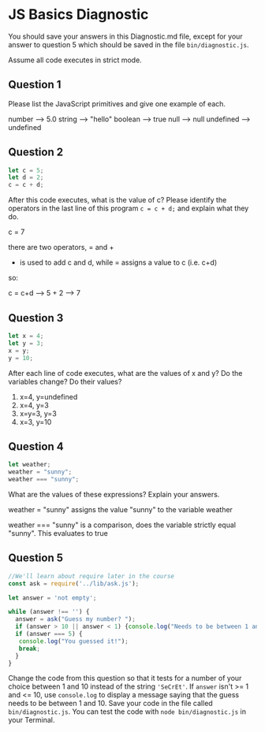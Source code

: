 # JS Basics Diagnostic

You should save your answers in this Diagnostic.md file, except for your answer to
question 5 which should be saved in the file `bin/diagnostic.js`.

Assume all code executes in strict mode.

## Question 1

Please list the JavaScript primitives and give one example of each.

number    --> 5.0
string    --> "hello"
boolean   --> true
null      --> null
undefined --> undefined


## Question 2

```js
let c = 5;
let d = 2;
c = c + d;

```

After this code executes, what is the value of c?  Please identify the operators in the last line of this program `c = c + d;` and explain what they do.

c = 7

there are two operators, = and +

+ is used to add c and d, while
= assigns a value to c (i.e. c+d)

so:

c = c+d --> 5 + 2 --> 7



## Question 3

```js
let x = 4;
let y = 3;
x = y;
y = 10;
```

After each line of code executes, what are the values of x and y?  Do the variables change?  Do their values?

<!-- solution below -->

1) x=4, y=undefined
2) x=4, y=3
3) x=y=3, y=3
4) x=3, y=10



## Question 4

```js
let weather;
weather = "sunny";
weather === "sunny";
```

What are the values of these expressions?  Explain your answers.


weather = "sunny"  assigns the value "sunny" to the variable weather

weather === "sunny" is a comparison, does the variable strictly equal "sunny". This evaluates to true


## Question 5

```js
//We'll learn about require later in the course
const ask = require('../lib/ask.js');

let answer = 'not empty';

while (answer !== '') {
  answer = ask("Guess my number? ");
  if (answer > 10 || answer < 1) {console.log("Needs to be between 1 and 10");}
  if (answer === 5) {
   console.log("You guessed it!");
   break;
  }
}
```

Change the code from this question so that it tests for a number of your choice
between 1 and 10 instead of the string `'SeCrEt'`.  If `answer` isn't >= 1 and
<= 10, use `console.log` to display a message saying that the guess needs to
be between 1 and 10.  Save your code in the file called `bin/diagnostic.js`.
You can test the code with `node bin/diagnostic.js` in your Terminal.
